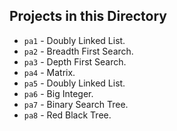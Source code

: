 ## Projects in this Directory
* `pa1` - Doubly Linked List.
* `pa2` - Breadth First Search.
* `pa3` - Depth First Search.
* `pa4` - Matrix.
* `pa5` - Doubly Linked List.
* `pa6` - Big Integer.
* `pa7` - Binary Search Tree.
* `pa8` - Red Black Tree.